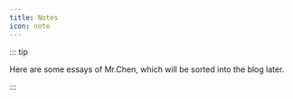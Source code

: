 ```yaml
---
title: Notes
icon: note
---
```


::: tip

Here are some essays of Mr.Chen, which will be sorted into the blog later.

:::
